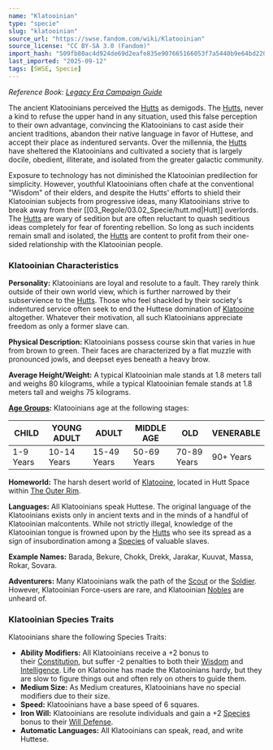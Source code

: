```yaml
---
name: "Klatooinian"
type: "specie"
slug: "klatooinian"
source_url: "https://swse.fandom.com/wiki/Klatooinian"
source_license: "CC BY-SA 3.0 (Fandom)"
import_hash: "509fb80ac4d924de69d2eafe835e907665166053f7a5440b9e64bd220a8b0b8c"
last_imported: "2025-09-12"
tags: [SWSE, Specie]
---
```

*Reference Book: [Legacy Era Campaign Guide](https://swse.fandom.com/wiki/Star_Wars_Saga_Edition_Legacy_Era_Campaign_Guide)*

The ancient Klatooinians perceived the [Hutts](https://swse.fandom.com/wiki/Hutts) as demigods. The [Hutts](https://swse.fandom.com/wiki/Hutts), never a kind to refuse the upper hand in any situation, used this false perception to their own advantage, convincing the Klatooinians to cast aside their ancient traditions, abandon their native language in favor of Huttese, and accept their place as indentured servants. Over the millennia, the [Hutts](https://swse.fandom.com/wiki/Hutts) have sheltered the Klatooinians and cultivated a society that is largely docile, obedient, illiterate, and isolated from the greater galactic community.

Exposure to technology has not diminished the Klatooinian predilection for simplicity. However, youthful Klatooinians often chafe at the conventional "Wisdom" of their elders, and despite the Hutts' efforts to shield their Klatooinian subjects from progressive ideas, many Klatooinians strive to break away from their [[03_Regole/03.02_Specie/hutt.md|Hutt]] overlords. The [Hutts](https://swse.fandom.com/wiki/Hutts) are wary of sedition but are often reluctant to quash seditious ideas completely for fear of forenting rebellion. So long as such incidents remain small and isolated, the [Hutts](https://swse.fandom.com/wiki/Hutts) are content to profit from their one-sided relationship with the Klatooinian people.

### Klatooinian Characteristics

**Personality:** Klatooinians are loyal and resolute to a fault. They rarely think outside of their own world view, which is further narrowed by their subservience to the [Hutts](https://swse.fandom.com/wiki/Hutts). Those who feel shackled by their society's indentured service often seek to end the Huttese domination of [Klatooine](https://swse.fandom.com/wiki/Klatooine) altogether. Whatever their motivation, all such Klatooinians appreciate freedom as only a former slave can.

**Physical Description:** Klatooinians possess course skin that varies in hue from brown to green. Their faces are characterized by a flat muzzle with pronounced jowls, and deepset eyes beneath a heavy brow.

**Average Height/Weight:** A typical Klatooinian male stands at 1.8 meters tall and weighs 80 kilograms, while a typical Klatooinian female stands at 1.8 meters tall and weighs 75 kilograms.

**[Age Groups](https://swse.fandom.com/wiki/Age_Groups):** Klatooinians age at the following stages:

| CHILD | YOUNG ADULT | ADULT | MIDDLE AGE | OLD | VENERABLE |
| --- | --- | --- | --- | --- | --- |
| 1-9 Years | 10-14 Years | 15-49 Years | 50-69 Years | 70-89 Years | 90+ Years |

**Homeworld:** The harsh desert world of [Klatooine](https://swse.fandom.com/wiki/Klatooine), located in Hutt Space within [The Outer Rim](https://swse.fandom.com/wiki/The_Outer_Rim).

**Languages:** All Klatooinians speak Huttese. The original language of the Klatooinians exists only in ancient texts and in the minds of a handful of Klatooinian malcontents. While not strictly illegal, knowledge of the Klatooinian tongue is frowned upon by the [Hutts](https://swse.fandom.com/wiki/Hutts) who see its spread as a sign of insubordination among a [Species](https://swse.fandom.com/wiki/Species) of valuable slaves.

**Example Names:** Barada, Bekure, Chokk, Drekk, Jarakar, Kuuvat, Massa, Rokar, Sovara.

**Adventurers:** Many Klatooinians walk the path of the [Scout](https://swse.fandom.com/wiki/Scout) or the [Soldier](https://swse.fandom.com/wiki/Soldier). However, Klatooinian Force-users are rare, and Klatooinian [Nobles](https://swse.fandom.com/wiki/Nobles) are unheard of.

### Klatooinian Species Traits
Klatooinians share the following Species Traits:

- **Ability Modifiers:** All Klatooinians receive a +2 bonus to their [Constitution](https://swse.fandom.com/wiki/Constitution), but suffer -2 penalties to both their [Wisdom](https://swse.fandom.com/wiki/Wisdom) and [Intelligence](https://swse.fandom.com/wiki/Intelligence). Life on Klatooine has made the Klatooinians hardy, but they are slow to figure things out and often rely on others to guide them.
- **Medium Size:** As Medium creatures, Klatooinians have no special modifiers due to their size.
- **Speed:** Klatooinians have a base speed of 6 squares.
- **Iron Will:** Klatooinians are resolute individuals and gain a +2 [Species](https://swse.fandom.com/wiki/Species) bonus to their [Will Defense](https://swse.fandom.com/wiki/Will_Defense).
- **Automatic Languages:** All Klatooinians can speak, read, and write Huttese.